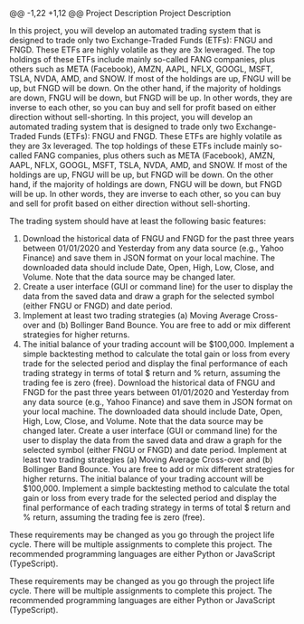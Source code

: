 @@ -1,22 +1,12 @@
Project Description
Project Description 

In this project, you will develop an automated trading system that is designed to trade only two Exchange-Traded Funds (ETFs): FNGU and FNGD. 
These ETFs are highly volatile as they are 3x leveraged. The top holdings of these ETFs include mainly so-called FANG companies, plus others 
such as META (Facebook), AMZN, AAPL, NFLX, GOOGL, MSFT, TSLA, NVDA, AMD, and SNOW. If most of the holdings are up, FNGU will be up, but FNGD 
will be down. On the other hand, if the majority of holdings are down, FNGU will be down, but FNGD will be up. In other words, they are inverse 
to each other, so you can buy and sell for profit based on either direction without sell-shorting. 
In this project, you will develop an automated trading system that is designed to trade only two Exchange-Traded Funds (ETFs): FNGU and FNGD. These ETFs are highly volatile as they are 3x leveraged. The top holdings of these ETFs include mainly so-called FANG companies, plus others such as META (Facebook), AMZN, AAPL, NFLX, GOOGL, MSFT, TSLA, NVDA, AMD, and SNOW. If most of the holdings are up, FNGU will be up, but FNGD will be down. On the other hand, if the majority of holdings are down, FNGU will be down, but FNGD will be up. In other words, they are inverse to each other, so you can buy and sell for profit based on either direction without sell-shorting. 

The trading system should have at least the following basic features: 
1. Download the historical data of FNGU and FNGD for the past three years between 01/01/2020 and Yesterday from any data source 
  (e.g., Yahoo Finance) and save them in JSON format on your local machine. The downloaded data should include Date, Open, High, 
  Low, Close, and Volume. Note that the data source may be changed later.
2. Create a user interface (GUI or command line) for the user to display the data from the saved data and draw a graph for the
   selected symbol (either FNGU or FNGD) and date period. 
3. Implement at least two trading strategies (a) Moving Average Cross-over and (b) Bollinger Band Bounce. You are free to add or mix
   different strategies for higher returns. 
4. The initial balance of your trading account will be $100,000. Implement a simple backtesting method to calculate the total gain or
   loss from every trade for the selected period and display the final performance of each trading strategy in terms of total $ return
   and % return, assuming the trading fee is zero (free). 
Download the historical data of FNGU and FNGD for the past three years between 01/01/2020 and Yesterday from any data source (e.g., Yahoo Finance) and save them in JSON format on your local machine. The downloaded data should include Date, Open, High, Low, Close, and Volume. Note that the data source may be changed later.
 Create a user interface (GUI or command line) for the user to display the data from the saved data and draw a graph for the selected symbol (either FNGU or FNGD) and date period. 
Implement at least two trading strategies (a) Moving Average Cross-over and (b) Bollinger Band Bounce. You are free to add or mix different strategies for higher returns. 
The initial balance of your trading account will be $100,000. Implement a simple backtesting method to calculate the total gain or loss from every trade for the selected period and display the final performance of each trading strategy in terms of total $ return and % return, assuming the trading fee is zero (free). 

These requirements may be changed as you go through the project life cycle. There will be multiple assignments to complete this project. The recommended programming languages are either Python or JavaScript (TypeScript).

These requirements may be changed as you go through the project life cycle. There will be multiple assignments to complete this project. 
The recommended programming languages are either Python or JavaScript (TypeScript).